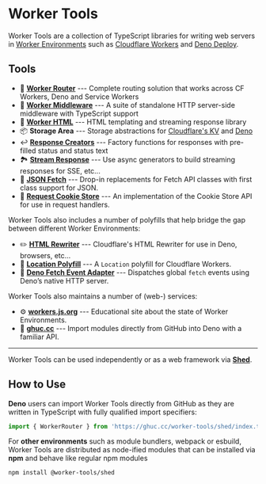 # Worker Tools

Worker Tools are a collection of TypeScript libraries for writing web servers in [Worker Environments][wkrs] such as [Cloudflare Workers][cfws] and [Deno Deploy][dndp]. 

## Tools
- 🧭 [__Worker Router__](https://github.com/worker-tools/router) --- Complete routing solution that works across CF Workers, Deno and Service Workers
- 🔋 [__Worker Middleware__](https://github.com/worker-tools/middleware) --- A suite of standalone HTTP server-side middleware with TypeScript support
- 📄 [__Worker HTML__](https://github.com/worker-tools/html) --- HTML templating and streaming response library
- 📦 __Storage Area__ --- Storage abstractions for [Cloudflare's KV](https://github.com/worker-tools/cloudflare-kv-storage) and [Deno](https://github.com/worker-tools/deno-kv-storage)
- ↩️ [__Response Creators__](https://github.com/worker-tools/response-creators) --- Factory functions for responses with pre-filled status and status text
- 🏞 [__Stream Response__](https://github.com/worker-tools/stream-response) --- Use async generators to build streaming responses for SSE, etc...
- 🥏 [__JSON Fetch__](https://github.com/worker-tools/json-fetch) --- Drop-in replacements for Fetch API classes with first class support for JSON.
- 🍪 [__Request Cookie Store__](https://github.com/worker-tools/request-cookie-store) --- An implementation of the Cookie Store API for use in request handlers.
<!-- - 🍪 [__Signed Cookie Store__](https://github.com/worker-tools/signed-cookie-store) --- An implementation of the Cookie Store API for use in request handlers. -->
<!-- - 🍪 [__Encrypted Cookie Store__](https://github.com/worker-tools/encrypted-cookie-store) --- An implementation of the Cookie Store API for use in request handlers. -->
<!-- - ⏱ [__Resolvable Promise__](https://github.com/worker-tools/resolvable-promise) --- A promise that is resolvable or rejectable after it was created. -->
<!-- - ⏱ [__Extendable Promise__](https://github.com/worker-tools/extendable-promise) --- A promise that can be delayed/extended via repeated calls to `waitUntil`. -->
<!-- - ❓ __JSON Parse Stream__ --- TODO -->
<!-- - ❓ __JSON Stringify Stream__ --- TODO -->

Worker Tools also includes a number of polyfills that help bridge the gap between different Worker Environments:
- ✏️ [__HTML Rewriter__](https://github.com/worker-tools/html-rewriter) --- Cloudflare's HTML Rewriter for use in Deno, browsers, etc...
- 📍 [__Location Polyfill__](https://github.com/worker-tools/location-polyfill) --- A `Location` polyfill for Cloudflare Workers.
- 🦕 [__Deno Fetch Event Adapter__](https://github.com/worker-tools/deno-fetch-event-adapter) --- Dispatches global `fetch` events using Deno’s native HTTP server.

Worker Tools also maintains a number of (web-) services:
- ⚙️ [__workers.js.org__][wkrs] --- Educational site about the state of Worker Environments.
- 🦕 [__ghuc.cc__][ghuc] --- Import modules directly from GitHub into Deno with a familiar API. 

[wkrs]: https://workers.js.org
[cfws]: https://workers.cloudflare.com
[dndp]: https://deno.com
[ghuc]: https://ghuc.cc

***

Worker Tools can be used independently or as a web framework via [__Shed__](https://github.com/worker-tools/shed). 

## How to Use
__Deno__ users can import Worker Tools directly from GitHub as they are written in TypeScript with fully qualified import specifiers:

```js
import { WorkerRouter } from 'https://ghuc.cc/worker-tools/shed/index.ts'
```

For __other environments__ such as module bundlers, webpack or esbuild, Worker Tools are distributed as node-ified modules that can be installed via __npm__ and behave like regular npm modules

```sh
npm install @worker-tools/shed
```
